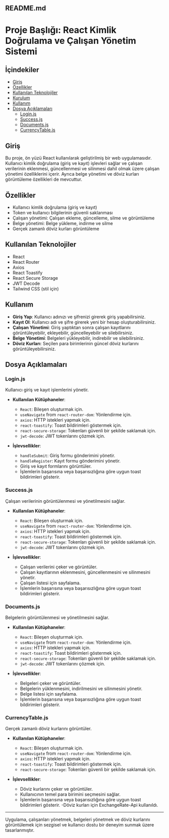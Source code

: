 ## README.md

# Proje Başlığı: React Kimlik Doğrulama ve Çalışan Yönetim Sistemi

## İçindekiler
- [Giriş](#giriş)
- [Özellikler](#özellikler)
- [Kullanılan Teknolojiler](#kullanılan-teknolojiler)
- [Kurulum](#kurulum)
- [Kullanım](#kullanım)
- [Dosya Açıklamaları](#dosya-açıklamaları)
  - [Login.js](#loginjs)
  - [Success.js](#successjs)
  - [Documents.js](#documentsjs)
  - [CurrencyTable.js](#currencytablejs)

## Giriş
Bu proje, ön yüzü React kullanılarak geliştirilmiş bir web uygulamasıdır. Kullanıcı kimlik doğrulama (giriş ve kayıt) işlevleri sağlar ve çalışan verilerinin eklenmesi, güncellenmesi ve silinmesi dahil olmak üzere çalışan yönetimi özelliklerini içerir. Ayrıca belge yönetimi ve döviz kurları görüntüleme özellikleri de mevcuttur.

## Özellikler
- Kullanıcı kimlik doğrulama (giriş ve kayıt)
- Token ve kullanıcı bilgilerinin güvenli saklanması
- Çalışan yönetimi: Çalışan ekleme, güncelleme, silme ve görüntüleme
- Belge yönetimi: Belge yükleme, indirme ve silme
- Gerçek zamanlı döviz kurları görüntüleme

## Kullanılan Teknolojiler
- React
- React Router
- Axios
- React Toastify
- React Secure Storage
- JWT Decode
- Tailwind CSS (stil için)


## Kullanım
- **Giriş Yap**: Kullanıcı adınızı ve şifrenizi girerek giriş yapabilirsiniz.
- **Kayıt Ol**: Kullanıcı adı ve şifre girerek yeni bir hesap oluşturabilirsiniz.
- **Çalışan Yönetimi**: Giriş yaptıktan sonra çalışan kayıtlarını görüntüleyebilir, ekleyebilir, güncelleyebilir ve silebilirsiniz.
- **Belge Yönetimi**: Belgeleri yükleyebilir, indirebilir ve silebilirsiniz.
- **Döviz Kurları**: Seçilen para birimlerinin güncel döviz kurlarını görüntüleyebilirsiniz.

## Dosya Açıklamaları

### Login.js
Kullanıcı giriş ve kayıt işlemlerini yönetir.

- **Kullanılan Kütüphaneler**:
  - `React`: Bileşen oluşturmak için.
  - `useNavigate` from `react-router-dom`: Yönlendirme için.
  - `axios`: HTTP istekleri yapmak için.
  - `react-toastify`: Toast bildirimleri göstermek için.
  - `react-secure-storage`: Tokenları güvenli bir şekilde saklamak için.
  - `jwt-decode`: JWT tokenlarını çözmek için.

- **İşlevsellikler**:
  - `handleSubmit`: Giriş formu gönderimini yönetir.
  - `handleRegister`: Kayıt formu gönderimini yönetir.
  - Giriş ve kayıt formlarını görüntüler.
  - İşlemlerin başarısına veya başarısızlığına göre uygun toast bildirimleri gösterir.

### Success.js
Çalışan verilerinin görüntülenmesi ve yönetilmesini sağlar.

- **Kullanılan Kütüphaneler**:
  - `React`: Bileşen oluşturmak için.
  - `useNavigate` from `react-router-dom`: Yönlendirme için.
  - `axios`: HTTP istekleri yapmak için.
  - `react-toastify`: Toast bildirimleri göstermek için.
  - `react-secure-storage`: Tokenları güvenli bir şekilde saklamak için.
  - `jwt-decode`: JWT tokenlarını çözmek için.

- **İşlevsellikler**:
  - Çalışan verilerini çeker ve görüntüler.
  - Çalışan kayıtlarının eklenmesini, güncellenmesini ve silinmesini yönetir.
  - Çalışan listesi için sayfalama.
  - İşlemlerin başarısına veya başarısızlığına göre uygun toast bildirimleri gösterir.

### Documents.js
Belgelerin görüntülenmesi ve yönetilmesini sağlar.

- **Kullanılan Kütüphaneler**:
  - `React`: Bileşen oluşturmak için.
  - `useNavigate` from `react-router-dom`: Yönlendirme için.
  - `axios`: HTTP istekleri yapmak için.
  - `react-toastify`: Toast bildirimleri göstermek için.
  - `react-secure-storage`: Tokenları güvenli bir şekilde saklamak için.
  - `jwt-decode`: JWT tokenlarını çözmek için.

- **İşlevsellikler**:
  - Belgeleri çeker ve görüntüler.
  - Belgelerin yüklenmesini, indirilmesini ve silinmesini yönetir.
  - Belge listesi için sayfalama.
  - İşlemlerin başarısına veya başarısızlığına göre uygun toast bildirimleri gösterir.

### CurrencyTable.js
Gerçek zamanlı döviz kurlarını görüntüler.

- **Kullanılan Kütüphaneler**:
  - `React`: Bileşen oluşturmak için.
  - `useNavigate` from `react-router-dom`: Yönlendirme için.
  - `axios`: HTTP istekleri yapmak için.
  - `react-toastify`: Toast bildirimleri göstermek için.
  - `react-secure-storage`: Tokenları güvenli bir şekilde saklamak için.

- **İşlevsellikler**:
  - Döviz kurlarını çeker ve görüntüler.
  - Kullanıcının temel para birimini seçmesini sağlar.
  - İşlemlerin başarısına veya başarısızlığına göre uygun toast bildirimleri gösterir.
  -Döviz kurları için ExchangeRate-Api kullanıldı.

---

Uygulama, çalışanları yönetmek, belgeleri yönetmek ve döviz kurlarını görüntülemek için sezgisel ve kullanıcı dostu bir deneyim sunmak üzere tasarlanmıştır.